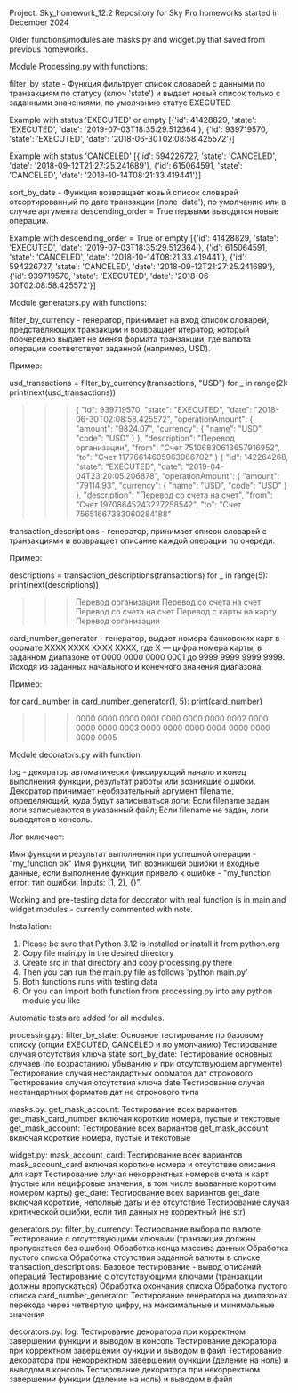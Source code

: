Project: Sky_homework_12.2
Repository for Sky Pro homeworks started in December 2024

Older functions/modules are masks.py and widget.py that saved from previous homeworks.

Module Processing.py with functions:

filter_by_state - Функция фильтрует список словарей с данными по транзакциям
по статусу (ключ 'state') и выдает новый список только с заданными значениями,
по умолчанию статус EXECUTED

Example with status 'EXECUTED' or empty
[{'id': 41428829, 'state': 'EXECUTED', 'date': '2019-07-03T18:35:29.512364'},
{'id': 939719570, 'state': 'EXECUTED', 'date': '2018-06-30T02:08:58.425572'}]

Example with status 'CANCELED'
[{'id': 594226727, 'state': 'CANCELED', 'date': '2018-09-12T21:27:25.241689'},
{'id': 615064591, 'state': 'CANCELED', 'date': '2018-10-14T08:21:33.419441'}]


sort_by_date - Функция возвращает новый список словарей отсортированный
по дате транзакции (поле 'date'), по умолчанию или в случае аргумента
descending_order = True первыми выводятся новые операции.

Example with descending_order = True or empty
[{'id': 41428829, 'state': 'EXECUTED', 'date': '2019-07-03T18:35:29.512364'},
{'id': 615064591, 'state': 'CANCELED', 'date': '2018-10-14T08:21:33.419441'},
{'id': 594226727, 'state': 'CANCELED', 'date': '2018-09-12T21:27:25.241689'},
{'id': 939719570, 'state': 'EXECUTED', 'date': '2018-06-30T02:08:58.425572'}]

Module generators.py with functions:

filter_by_currency - генератор, принимает на вход список словарей, представляющих транзакции и возвращает
итератор, который поочередно выдает не меняя формата транзакции,
где валюта операции соответствует заданной (например, USD).

Пример:

usd_transactions = filter_by_currency(transactions, "USD")
for _ in range(2):
    print(next(usd_transactions))

>>> {
          "id": 939719570,
          "state": "EXECUTED",
          "date": "2018-06-30T02:08:58.425572",
          "operationAmount": {
              "amount": "9824.07",
              "currency": {
                  "name": "USD",
                  "code": "USD"
              }
          },
          "description": "Перевод организации",
          "from": "Счет 75106830613657916952",
          "to": "Счет 11776614605963066702"
      }
      {
              "id": 142264268,
              "state": "EXECUTED",
              "date": "2019-04-04T23:20:05.206878",
              "operationAmount": {
                  "amount": "79114.93",
                  "currency": {
                      "name": "USD",
                      "code": "USD"
                  }
              },
              "description": "Перевод со счета на счет",
              "from": "Счет 19708645243227258542",
              "to": "Счет 75651667383060284188"

transaction_descriptions - генератор, принимает список словарей с транзакциями и возвращает описание
каждой операции по очереди.

Пример:

descriptions = transaction_descriptions(transactions)
for _ in range(5):
    print(next(descriptions))

>>> Перевод организации
    Перевод со счета на счет
    Перевод со счета на счет
    Перевод с карты на карту
    Перевод организации

card_number_generator - генератор, выдает номера банковских карт в формате 
XXXX XXXX XXXX XXXX,  где Х — цифра номера карты, в заданном диапазоне
от 0000 0000 0000 0001 до 9999 9999 9999 9999.
Исходя из заданных начального и конечного значения диапазона.

Пример:

for card_number in card_number_generator(1, 5):
    print(card_number)

>>> 0000 0000 0000 0001
    0000 0000 0000 0002
    0000 0000 0000 0003
    0000 0000 0000 0004
    0000 0000 0000 0005

Module decorators.py with function:

log - декоратор автоматически фиксирующий начало и конец выполнения функции, результат работы или возникшие ошибки.
Декоратор принимает необязательный аргумент filename, определяющий, куда будут записываться логи:
Если filename задан, логи записываются в указанный файл;
Если filename не задан, логи выводятся в консоль.  

Лог включает:

Имя функции и результат выполнения при успешной операции - "my_function ok"
Имя функции, тип возникшей ошибки и входные данные, если выполнение функции привело к ошибке - 
"my_function error: тип ошибки. Inputs: (1, 2), {}".

Working and pre-testing data for decorator with real function is in main and widget modules - 
currently commented with note.

Installation:

1. Please be sure that Python 3.12 is installed or install it from python.org
2. Copy file main.py in the desired directory
3. Create src in that directory and copy processing.py there
4. Then you can run the main.py file as follows 'python main.py'
5. Both functions runs with testing data
6. Or you can import both function from processing.py into any python module you like 

Automatic tests are added for all modules.

processing.py:
    filter_by_state:
        Основное тестирование по базовому списку (опции EXECUTED, CANCELED и по умолчанию)
        Тестирование случая отсутствия ключа state
    sort_by_date:
        Тестирование основных случаев (по возрастанию/ убыванию и при отсутствующем аргументе)
        Тестирование случая нестандартных форматов дат строкового
        Тестирование случая отсутствия ключа date
        Тестирование случая нестандартных форматов дат не строкового типа 

masks.py:
    get_mask_account:
        Тестирование всех вариантов get_mask_card_number включая короткие номера, пустые и текстовые
    get_mask_account: 
        Тестирование всех вариантов get_mask_account включая короткие номера, пустые и текстовые

widget.py:
    mask_account_card:
        Тестирование всех вариантов mask_account_card включая короткие номера и отсутствие описания для карт
        Тестирование случая некорректных номеров счета и карт (пустые или нецифровые значения, в том числе вызванные коротким номером карты)
    get_date:
        Тестирование всех вариантов get_date включая короткие, неполные даты и ee отсутствие
        Тестирование случая критической ошибки, если тип данных не корректный (не str)

generators.py:
    filter_by_currency:
        Тестирование выбора по валюте
        Тестирование с отсутствующими ключами (транзакции должны пропускаться без ошибок)
        Обработка конца массива данных
        Обработка пустого списка
        Обработка отсутствия заданной валюты в списке
    transaction_descriptions:
        Базовое тестирование - вывод описаний операций
        Тестирование с отсутствующими ключами (транзакции должны пропускаться)
        Обработка окончания списка
        Обработка пустого списка
    card_number_generator:
        Тестирование генератора на диапазонах перехода через четвертую цифру,
        на максимальные и минимальные значения

decorators.py:
    log:
        Тестирование декоратора при корректном завершении функции и выводом в консоль
        Тестирование декоратора при корректном завершении функции и выводом в файл
        Тестирование декоратора при некорректном завершении функции (деление на ноль) и выводом в консоль
        Тестирование декоратора при некорректном завершении функции (деление на ноль) и выводом в файл